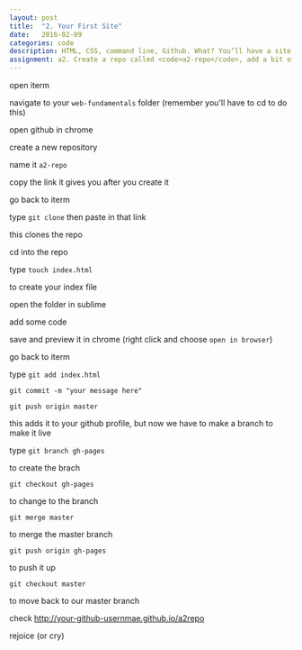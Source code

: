 ```yaml
---
layout: post
title:  "2. Your First Site"
date:   2016-02-09
categories: code
description: HTML, CSS, command line, Github. What? You’ll have a site published on the internet by the end of class.
assignment: a2. Create a repo called <code>a2-repo</code>, add a bit of code, and get it live on your github pages url
---
```

open iterm

navigate to your `web-fundamentals` folder (remember you'll have to cd to do this)

open github in chrome

create a new repository

name it `a2-repo`

copy the link it gives you after you create it

go back to iterm

type `git clone` then paste in that link

this clones the repo

cd into the repo

type `touch index.html` 

to create your index file

open the folder in sublime

add some code

save and preview it in chrome (right click and choose `open in browser`)

go back to iterm

type `git add index.html`

`git commit -m "your message here"`

`git push origin master`

this adds it to your github profile, but now we have to make a branch to make it live

type `git branch gh-pages` 
  
to create the brach

`git checkout gh-pages`

to change to the branch

`git merge master`

to merge the master branch

`git push origin gh-pages`

to push it up

`git checkout master`

to move back to our master branch

check http://your-github-usernmae.github.io/a2repo

rejoice (or cry)